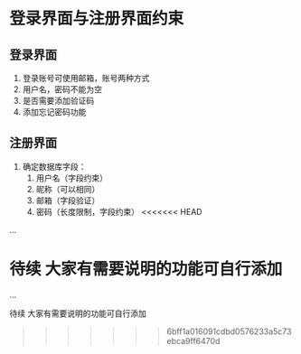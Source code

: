 # 登录界面与注册界面约束
## 登录界面
1. 登录账号可使用邮箱，账号两种方式
2. 用户名，密码不能为空
3. 是否需要添加验证码
4. 添加忘记密码功能
## 注册界面
1. 确定数据库字段：
   1. 用户名（字段约束）
   2. 昵称（可以相同）
   3. 邮箱（字段验证）
   4. 密码（长度限制，字段约束）
<<<<<<< HEAD
   
...

待续 大家有需要说明的功能可自行添加
=======



...

待续
大家有需要说明的功能可自行添加
>>>>>>> 6bff1a016091cdbd0576233a5c73ebca9ff6470d

